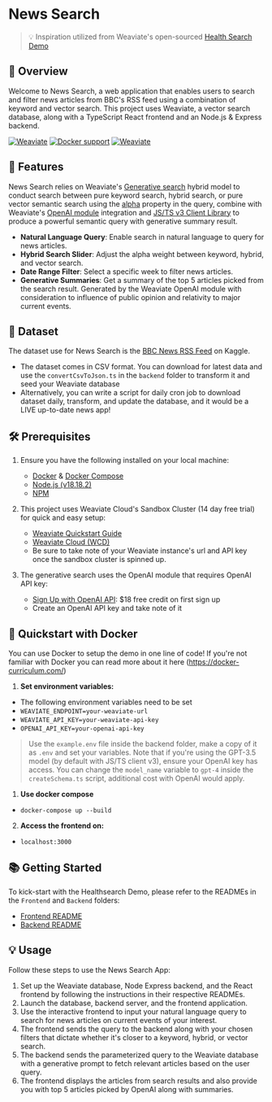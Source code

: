 # News Search
> 💡 Inspiration utilized from Weaviate's open-sourced [Health Search Demo](https://github.com/weaviate/healthsearch-demo)

## 🎯 Overview
Welcome to News Search, a web application that enables users to search and filter news articles from BBC's RSS feed using a combination of keyword and vector search. This project uses Weaviate, a vector search database, along with a TypeScript React frontend and an Node.js & Express backend.

[![Weaviate](https://img.shields.io/static/v1?label=%E2%9D%A4%20made%20with&message=Weaviate&color=green&style=flat-square)](https://weaviate.io/) [![Docker support](https://img.shields.io/badge/Docker_support-%E2%9C%93-4c1?style=flat-square&logo=docker&logoColor=white)](https://docs.docker.com/get-started/) [![Weaviate](https://img.shields.io/static/v1?label=version&message=v1.1&color=pink&style=flat-square)](https://weaviate.io/)

## 🚀 Features

News Search relies on Weaviate's [Generative search](https://weaviate.io/developers/weaviate/search/generative) hybrid model to conduct search between pure keyword search, hybrid search, or pure vector semantic search using the [alpha](https://weaviate.io/developers/weaviate/search/hybrid#balance-keyword-and-vector-search) property in the query, combine with Weaviate's [OpenAI module](https://weaviate.io/developers/weaviate/modules/reader-generator-modules/generative-openai) integration and [JS/TS v3 Client Library](https://weaviate.io/developers/weaviate/client-libraries/typescript)  to produce a powerful semantic query with generative summary result.

- **Natural Language Query**: Enable search in natural language to query for news articles.
- **Hybrid Search Slider**: Adjust the alpha weight between keyword, hybrid, and vector search.
- **Date Range Filter**: Select a specific week to filter news articles.
- **Generative Summaries**: Get a summary of the top 5 articles picked from the search result. Generated by the Weaviate OpenAI module with consideration to influence of public opinion and relativity to major current events.

## 📀 Dataset

The dataset use for News Search is the [BBC News RSS Feed](https://www.kaggle.com/datasets/gpreda/bbc-news/data) on Kaggle.
- The dataset comes in CSV format. You can download for latest data and use the `convertCsvToJson.ts` in the `backend` folder to transform it and seed your Weaviate database
- Alternatively, you can write a script for daily cron job to download dataset daily, transform, and update the database, and it would be a LIVE up-to-date news app!
  
## 🛠️ Prerequisites
1. Ensure you have the following installed on your local machine:
   - [Docker](https://docs.docker.com/get-docker/) & [Docker Compose](https://docs.docker.com/compose/)
   - [Node.js (v18.18.2)](https://nodejs.org/)
   - [NPM](https://www.npmjs.com/)

2. This project uses Weaviate Cloud's Sandbox Cluster (14 day free trial) for quick and easy setup:
   - [Weaviate Quickstart Guide](https://weaviate.io/developers/weaviate/quickstart)
   - [Weaviate Cloud (WCD)](https://console.weaviate.cloud/)
   - Be sure to take note of your Weaviate instance's url and API key once the sandbox cluster is spinned up.

3. The generative search uses the OpenAI module that requires OpenAI API key:
   - [Sign Up with OpenAI API](https://platform.openai.com/docs/overview): $18 free credit on first sign up
   - Create an OpenAI API key and take note of it

## 🐳 Quickstart with Docker

You can use Docker to setup the demo in one line of code! If you're not familiar with Docker you can read more about it here (https://docker-curriculum.com/)

1. **Set environment variables:**
- The following environment variables need to be set
- ```WEAVIATE_ENDPOINT=your-weaviate-url```
- ```WEAVIATE_API_KEY=your-weaviate-api-key```
- ```OPENAI_API_KEY=your-openai-api-key```
> Use the `example.env` file inside the backend folder, make a copy of it as `.env` and set your variables.
> Note that if you're using the GPT-3.5 model (by default with JS/TS client v3), ensure your OpenAI key has access. You can change the `model_name` variable to `gpt-4` inside the `createSchema.ts` script, additional cost with OpenAI would apply.

1. **Use docker compose**
-  `docker-compose up --build`

2. **Access the frontend on:**
- `localhost:3000`

## 📚 Getting Started

To kick-start with the Healthsearch Demo, please refer to the READMEs in the `Frontend` and `Backend` folders:

- [Frontend README](./frontend/README.md)
- [Backend README](./backend/README.md)

## 💡 Usage

Follow these steps to use the News Search App:

1. Set up the Weaviate database, Node Express backend, and the React frontend by following the instructions in their respective READMEs.
2. Launch the database, backend server, and the frontend application.
3. Use the interactive frontend to input your natural language query to search for news articles on current events of your interest.
4. The frontend sends the query to the backend along with your chosen filters that dictate whether it's closer to a keyword, hybrid, or vector search.
5. The backend sends the parameterized query to the Weaviate database with a generative prompt to fetch relevant articles based on the user query.
6. The frontend displays the articles from search results and also provide you with top 5 articles picked by OpenAI along with summaries.

